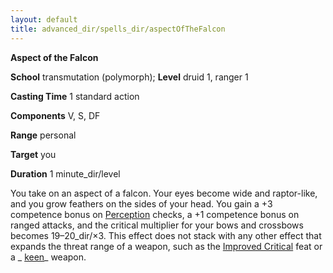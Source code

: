 ```yaml
---
layout: default
title: advanced_dir/spells_dir/aspectOfTheFalcon
---
```

 **Aspect of the Falcon**

**School** transmutation (polymorph); **Level** druid 1, ranger 1

**Casting Time** 1 standard action

**Components** V, S, DF

**Range** personal

**Target** you

**Duration** 1 minute_dir/level

You take on an aspect of a falcon. Your eyes become wide and raptor-like, and you grow feathers on the sides of your head. You gain a +3 competence bonus on [Perception](../../skills_dir/perception#_perception) checks, a +1 competence bonus on ranged attacks, and the critical multiplier for your bows and crossbows becomes 19–20_dir/×3. This effect does not stack with any other effect that expands the threat range of a weapon, such as the [Improved Critical](../../feats#_improved-critical) feat or a _ [keen](../../magicItems_dir/weapons#_weapons-keen)_ weapon.

